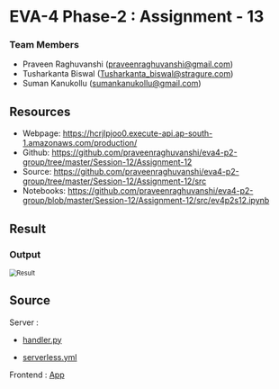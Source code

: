 # EVA-4 Phase-2 : Assignment - 13

### Team Members

- Praveen Raghuvanshi (praveenraghuvanshi@gmail.com)
- Tusharkanta Biswal (Tusharkanta_biswal@stragure.com)
- Suman Kanukollu (sumankanukollu@gmail.com)

## Resources

- Webpage: https://hcrjlpjoo0.execute-api.ap-south-1.amazonaws.com/production/
- Github: https://github.com/praveenraghuvanshi/eva4-p2-group/tree/master/Session-12/Assignment-12
- Source: https://github.com/praveenraghuvanshi/eva4-p2-group/tree/master/Session-12/Assignment-12/src
- Notebooks: https://github.com/praveenraghuvanshi/eva4-p2-group/blob/master/Session-12/Assignment-12/src/ev4p2s12.ipynb

## Result

### Output

<img src="assets\result.png" alt="Result" style="zoom:80%;" />

## Source

Server : 

- [handler.py](src/serverless/handler.py)

- [serverless.yml](src/serverless/serverless.yml)

Frontend : [App](src/ui)